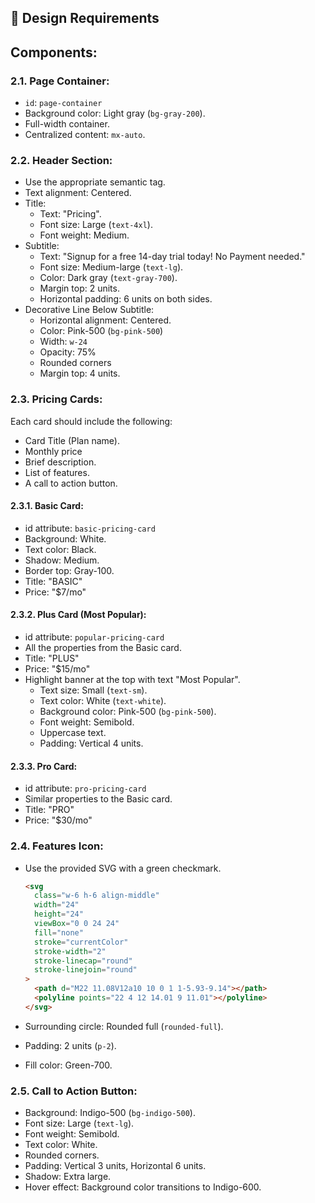 
## 🎨 Design Requirements

## Components:

### 2.1. Page Container:

- `id`: `page-container`
- Background color: Light gray (`bg-gray-200`).
- Full-width container.
- Centralized content: `mx-auto`.

### 2.2. Header Section:

- Use the appropriate semantic tag.
- Text alignment: Centered.
- Title:
  - Text: "Pricing".
  - Font size: Large (`text-4xl`).
  - Font weight: Medium.
- Subtitle:
  - Text: "Signup for a free 14-day trial today! No Payment needed."
  - Font size: Medium-large (`text-lg`).
  - Color: Dark gray (`text-gray-700`).
  - Margin top: 2 units.
  - Horizontal padding: 6 units on both sides.
- Decorative Line Below Subtitle:
  - Horizontal alignment: Centered.
  - Color: Pink-500 (`bg-pink-500`)
  - Width: `w-24`
  - Opacity: 75%
  - Rounded corners
  - Margin top: 4 units.

### 2.3. Pricing Cards:

Each card should include the following:

- Card Title (Plan name).
- Monthly price
- Brief description.
- List of features.
- A call to action button.

#### 2.3.1. Basic Card:

- id attribute: `basic-pricing-card`
- Background: White.
- Text color: Black.
- Shadow: Medium.
- Border top: Gray-100.
- Title: "BASIC"
- Price: "$7/mo"

#### 2.3.2. Plus Card (Most Popular):

- id attribute: `popular-pricing-card`
- All the properties from the Basic card.
- Title: "PLUS"
- Price: "$15/mo"
- Highlight banner at the top with text "Most Popular".
  - Text size: Small (`text-sm`).
  - Text color: White (`text-white`).
  - Background color: Pink-500 (`bg-pink-500`).
  - Font weight: Semibold.
  - Uppercase text.
  - Padding: Vertical 4 units.

#### 2.3.3. Pro Card:

- id attribute: `pro-pricing-card`
- Similar properties to the Basic card.
- Title: "PRO"
- Price: "$30/mo"

### 2.4. Features Icon:

- Use the provided SVG with a green checkmark.

  ```html
  <svg
    class="w-6 h-6 align-middle"
    width="24"
    height="24"
    viewBox="0 0 24 24"
    fill="none"
    stroke="currentColor"
    stroke-width="2"
    stroke-linecap="round"
    stroke-linejoin="round"
  >
    <path d="M22 11.08V12a10 10 0 1 1-5.93-9.14"></path>
    <polyline points="22 4 12 14.01 9 11.01"></polyline>
  </svg>
  ```

- Surrounding circle: Rounded full (`rounded-full`).
- Padding: 2 units (`p-2`).
- Fill color: Green-700.

### 2.5. Call to Action Button:

- Background: Indigo-500 (`bg-indigo-500`).
- Font size: Large (`text-lg`).
- Font weight: Semibold.
- Text color: White.
- Rounded corners.
- Padding: Vertical 3 units, Horizontal 6 units.
- Shadow: Extra large.
- Hover effect: Background color transitions to Indigo-600.
